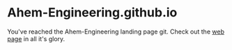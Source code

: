 # Ahem-Engineering.github.io

You've reached the Ahem-Engineering landing page git. Check out the [web page](https://git.ahem.net.au) in all it's glory.
